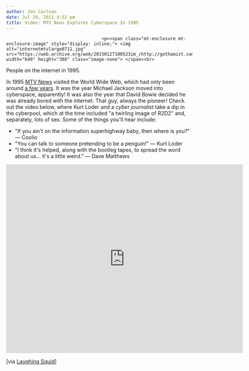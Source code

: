 ```yaml
---
author: Jen Carlson
date: Jul 29, 2011 4:52 pm
title: Video: MTV News Explores Cyberspace In 1995
---
```


	
										<p><span class="mt-enclosure mt-enclosure-image" style="display: inline;"> <img alt="internetmtvlarge0711.jpg" src="https://web.archive.org/web/20150127100523im_/http://gothamist.com/attachments/arts_jen/internetmtvlarge0711.jpg" width="640" height="308" class="image-none"> </span><br>
<span class="photo_caption">People on the internet in 1995.</span></p>

<p>In 1995 <a href="https://web.archive.org/web/20150127100523/http://gothamist.com/tags/mtv">MTV News</a> visited the World Wide Web, which had only been around <a href="https://web.archive.org/web/20150127100523/http://en.wikipedia.org/wiki/World_Wide_Web">a few years</a>. It was the year Michael Jackson moved into cyberspace, apparently! It was also the year that David Bowie decided he was already bored with the internet. That guy, always the pioneer! Check out the video below, where Kurt Loder and a <em>cyber journalist</em> take a dip in the cyberpool, which at the time included &quot;a twirling image of R2D2&quot; and, separately, lots of sex. Some of the things you&apos;ll hear include:</p><ul><li>&quot;If you ain&apos;t on the information superhighway baby, then where is you?&quot; &#x2014; Coolio<br>
</li><li>&quot;You can talk to someone pretending to be a penguin!&quot; &#x2014; Kurt Loder<br>
</li><li>&quot;I think it&apos;s helped, along with the bootleg tapes, to spread the word about us... it&apos;s a little weird.&quot; &#x2014; Dave Matthews</li></ul><p></p>

<p><iframe width="640" height="510" src="https://web.archive.org/web/20150127100523if_/http://www.youtube.com/embed/FmboEjwJwFU" frameborder="0" allowfullscreen></iframe></p>

<p>[via <a href="https://web.archive.org/web/20150127100523/http://laughingsquid.com/mtv-news-takes-a-look-at-the-internet-in-1995/">Laughing Squid</a>]</p>					
										
									
				